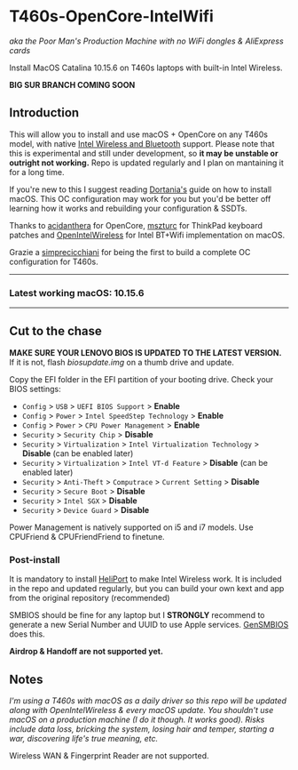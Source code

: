 # T460s-OpenCore-IntelWifi
*aka the Poor Man's Production Machine with no WiFi dongles & AliExpress cards*

Install MacOS Catalina 10.15.6 on T460s laptops with built-in Intel Wireless.

**BIG SUR BRANCH COMING SOON**


## Introduction

This will allow you to install and use macOS + OpenCore on any T460s model, with native [Intel Wireless and Bluetooth](https://github.com/OpenIntelWireless) support. Please note that this is experimental and still under development, so **it may be unstable or outright not working.**
Repo is updated regularly and I plan on mantaining it for a long time. 

If you're new to this I suggest reading [Dortania's](https://dortania.github.io) guide on how to install macOS. This OC configuration may work for you but you'd be better off learning how it works and rebuilding your configuration & SSDTs. 

Thanks to [acidanthera](https://github.com/acidanthera) for OpenCore, [mszturc](https://github.com/MSzturc) for ThinkPad keyboard patches and [OpenIntelWireless](https://github.com/OpenIntelWireless) for Intel BT+Wifi implementation on macOS. 

Grazie a [simprecicchiani](https://github.com/simprecicchiani) for being the first to build a complete OC configuration for T460s.

***

### Latest working macOS: 10.15.6

***

## Cut to the chase

**MAKE SURE YOUR LENOVO BIOS IS UPDATED TO THE LATEST VERSION.** If it is not, flash *biosupdate.img* on a thumb drive and update.

Copy the EFI folder in the EFI partition of your booting drive.
Check your BIOS settings:

* `Config` > `USB` > `UEFI BIOS Support` > **Enable**
* `Config` > `Power` > `Intel SpeedStep Technology` > **Enable**
* `Config` > `Power` > `CPU Power Management` > **Enable**
* `Security` > `Security Chip` > **Disable**
* `Security` > `Virtualization` > `Intel Virtualization Technology` > **Disable** (can be enabled later)
* `Security` > `Virtualization` > `Intel VT-d Feature` > **Disable** (can be enabled later)
* `Security` > `Anti-Theft` > `Computrace` > `Current Setting` > **Disable**
* `Security` > `Secure Boot` > **Disable**
* `Security` > `Intel SGX` > **Disable**
* `Security` > `Device Guard` > **Disable**

Power Management is natively supported on i5 and i7 models. Use CPUFriend & CPUFriendFriend to finetune.


### Post-install

It is mandatory to install [HeliPort](https://github.com/OpenIntelWireless) to make Intel Wireless work. It is included in the repo and updated regularly, but you can build your own kext and app from the original repository (recommended)

SMBIOS should be fine for any laptop but I **STRONGLY** recommend to generate a new Serial Number and UUID to use Apple services. [GenSMBIOS](https://github.com/corpnewt/GenSMBIOS) does this.

**Airdrop & Handoff are not supported yet.**


## Notes

*I'm using a T460s with macOS as a daily driver so this repo will be updated along with OpenIntelWireless & every macOS update. You shouldn't use macOS on a production machine (I do it though. It works good). 
Risks include data loss, bricking the system, losing hair and temper, starting a war, discovering life's true meaning, etc.*

Wireless WAN & Fingerprint Reader are not supported. 
